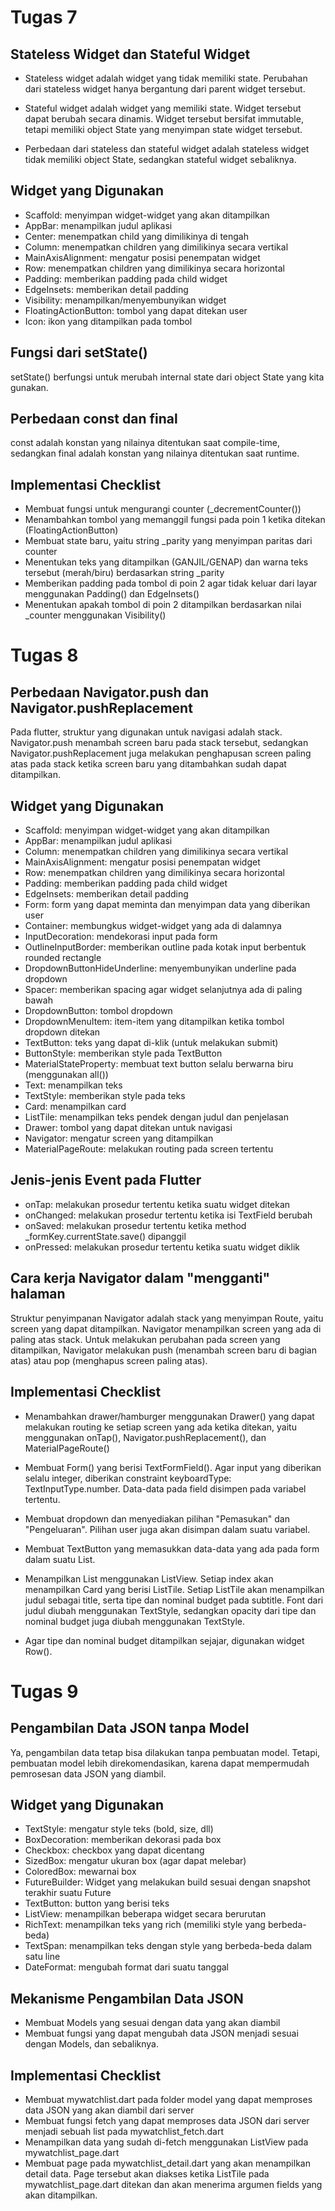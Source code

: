 # Tugas 7

## Stateless Widget dan Stateful Widget

- Stateless widget adalah widget yang tidak memiliki state. Perubahan dari stateless widget hanya bergantung dari parent widget tersebut.

- Stateful widget adalah widget yang memiliki state. Widget tersebut dapat berubah secara dinamis. Widget tersebut bersifat immutable, tetapi memiliki object State yang menyimpan state widget tersebut.

- Perbedaan dari stateless dan stateful widget adalah stateless widget tidak memiliki object State, sedangkan stateful widget sebaliknya.

## Widget yang Digunakan

- Scaffold: menyimpan widget-widget yang akan ditampilkan
- AppBar: menampilkan judul aplikasi
- Center: menempatkan child yang dimilikinya di tengah
- Column: menempatkan children yang dimilikinya secara vertikal
- MainAxisAlignment: mengatur posisi penempatan widget
- Row: menempatkan children yang dimilikinya secara horizontal
- Padding: memberikan padding pada child widget
- EdgeInsets: memberikan detail padding
- Visibility: menampilkan/menyembunyikan widget
- FloatingActionButton: tombol yang dapat ditekan user
- Icon: ikon yang ditampilkan pada tombol

## Fungsi dari setState()
setState() berfungsi untuk merubah internal state dari object State yang kita gunakan.

## Perbedaan const dan final
const adalah konstan yang nilainya ditentukan saat compile-time, sedangkan final adalah konstan yang nilainya ditentukan saat runtime.

## Implementasi Checklist
- Membuat fungsi untuk mengurangi counter (_decrementCounter())
- Menambahkan tombol yang memanggil fungsi pada poin 1 ketika ditekan (FloatingActionButton)
- Membuat state baru, yaitu string _parity yang menyimpan paritas dari counter
- Menentukan teks yang ditampilkan (GANJIL/GENAP) dan warna teks tersebut (merah/biru) berdasarkan string _parity
- Memberikan padding pada tombol di poin 2 agar tidak keluar dari layar menggunakan Padding() dan EdgeInsets()
- Menentukan apakah tombol di poin 2 ditampilkan berdasarkan nilai _counter menggunakan Visibility()

# Tugas 8

## Perbedaan Navigator.push dan Navigator.pushReplacement
Pada flutter, struktur yang digunakan untuk navigasi adalah stack. Navigator.push menambah screen baru pada stack tersebut, sedangkan Navigator.pushReplacement juga melakukan penghapusan screen paling atas pada stack ketika screen baru yang ditambahkan sudah dapat ditampilkan.

## Widget yang Digunakan

- Scaffold: menyimpan widget-widget yang akan ditampilkan
- AppBar: menampilkan judul aplikasi
- Column: menempatkan children yang dimilikinya secara vertikal
- MainAxisAlignment: mengatur posisi penempatan widget
- Row: menempatkan children yang dimilikinya secara horizontal
- Padding: memberikan padding pada child widget
- EdgeInsets: memberikan detail padding
- Form: form yang dapat meminta dan menyimpan data yang diberikan user
- Container: membungkus widget-widget yang ada di dalamnya
- InputDecoration: mendekorasi input pada form
- OutlineInputBorder: memberikan outline pada kotak input berbentuk rounded rectangle
- DropdownButtonHideUnderline: menyembunyikan underline pada dropdown
- Spacer: memberikan spacing agar widget selanjutnya ada di paling bawah
- DropdownButton: tombol dropdown
- DropdownMenuItem: item-item yang ditampilkan ketika tombol dropdown ditekan
- TextButton: teks yang dapat di-klik (untuk melakukan submit)
- ButtonStyle: memberikan style pada TextButton
- MaterialStateProperty: membuat text button selalu berwarna biru (menggunakan all())
- Text: menampilkan teks
- TextStyle: memberikan style pada teks
- Card: menampilkan card
- ListTile: menampilkan teks pendek dengan judul dan penjelasan
- Drawer: tombol yang dapat ditekan untuk navigasi
- Navigator: mengatur screen yang ditampilkan
- MaterialPageRoute: melakukan routing pada screen tertentu

## Jenis-jenis Event pada Flutter

- onTap: melakukan prosedur tertentu ketika suatu widget ditekan
- onChanged: melakukan prosedur tertentu ketika isi TextField berubah
- onSaved: melakukan prosedur tertentu ketika method _formKey.currentState.save() dipanggil
- onPressed: melakukan prosedur tertentu ketika suatu widget diklik

## Cara kerja Navigator dalam "mengganti" halaman

Struktur penyimpanan Navigator adalah stack yang menyimpan Route, yaitu screen yang dapat ditampilkan. Navigator menampilkan screen yang ada di paling atas stack. Untuk melakukan perubahan pada screen yang ditampilkan, Navigator melakukan push (menambah screen baru di bagian atas) atau pop (menghapus screen paling atas).

## Implementasi Checklist

- Menambahkan drawer/hamburger menggunakan Drawer() yang dapat melakukan routing ke setiap screen yang ada ketika ditekan, yaitu menggunakan onTap(), Navigator.pushReplacement(), dan MaterialPageRoute()

- Membuat Form() yang berisi TextFormField(). Agar input yang diberikan selalu integer, diberikan constraint keyboardType: TextInputType.number. Data-data pada field disimpen pada variabel tertentu.

- Membuat dropdown dan menyediakan pilihan "Pemasukan" dan "Pengeluaran". Pilihan user juga akan disimpan dalam suatu variabel.

- Membuat TextButton yang memasukkan data-data yang ada pada form dalam suatu List.

- Menampilkan List menggunakan ListView. Setiap index akan menampilkan Card yang berisi ListTile. Setiap ListTile akan menampilkan judul sebagai title, serta tipe dan nominal budget pada subtitle. Font dari judul diubah menggunakan TextStyle, sedangkan opacity dari tipe dan nominal budget juga diubah menggunakan TextStyle.

- Agar tipe dan nominal budget ditampilkan sejajar, digunakan widget Row().


# Tugas 9

## Pengambilan Data JSON tanpa Model

Ya, pengambilan data tetap bisa dilakukan tanpa pembuatan model. Tetapi, pembuatan model lebih direkomendasikan, karena dapat mempermudah pemrosesan data JSON yang diambil.

## Widget yang Digunakan

- TextStyle: mengatur style teks (bold, size, dll)
- BoxDecoration: memberikan dekorasi pada box
- Checkbox: checkbox yang dapat dicentang
- SizedBox: mengatur ukuran box (agar dapat melebar)
- ColoredBox: mewarnai box
- FutureBuilder: Widget yang melakukan build sesuai dengan snapshot terakhir suatu Future
- TextButton: button yang berisi teks
- ListView: menampilkan beberapa widget secara berurutan
- RichText: menampilkan teks yang rich (memiliki style yang berbeda-beda)
- TextSpan: menampilkan teks dengan style yang berbeda-beda dalam satu line
- DateFormat: mengubah format dari suatu tanggal

## Mekanisme Pengambilan Data JSON

- Membuat Models yang sesuai dengan data yang akan diambil
- Membuat fungsi yang dapat mengubah data JSON menjadi sesuai dengan Models, dan sebaliknya.

## Implementasi Checklist

- Membuat mywatchlist.dart pada folder model yang dapat memproses data JSON yang akan diambil dari server
- Membuat fungsi fetch yang dapat memproses data JSON dari server menjadi sebuah list pada mywatchlist_fetch.dart
- Menampilkan data yang sudah di-fetch menggunakan ListView pada mywatchlist_page.dart
- Membuat page pada mywatchlist_detail.dart yang akan menampilkan detail data. Page tersebut akan diakses ketika ListTile pada mywatchlist_page.dart ditekan dan akan menerima argumen fields yang akan ditampilkan.